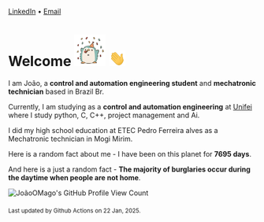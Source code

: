 [LinkedIn](https://www.linkedin.com/in/joão-pedro-gozzoli-b95641301/) &bull;
[Email](joaopedrogozzoli@gmail.com)

# Welcome <img src="happy.gif" height="64px" /> <img src="wave.gif" height="32px" />

I am João, a  **control and automation engineering student** and **mechatronic technician** based in Brazil Br.

Currently, I am studying as a **control and automation engineering** at [Unifei](https://unifei.edu.br) where I study python, C, C++, project management and Ai.

I did my high school education at ETEC Pedro Ferreira alves as a Mechatronic technician in Mogi Mirim.

Here is a random fact about me - I have been on this planet for **7695 days**.

And here is a just a random fact -  **The majority of burglaries occur during the daytime when people are not home**.

![JoãoOMago's GitHub Profile View Count](https://komarev.com/ghpvc/?username=JoaoOMago)

<sub>Last updated by Github Actions on 22 Jan, 2025.</sub>
